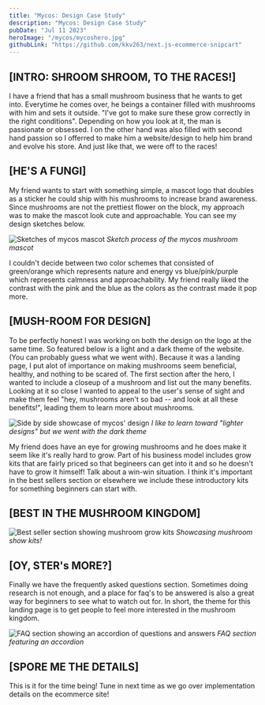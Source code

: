 ```yaml
---
title: "Mycos: Design Case Study"
description: "Mycos: Design Case Study"
pubDate: "Jul 11 2023"
heroImage: "/mycos/mycoshero.jpg"
githubLink: "https://github.com/kkv263/next.js-ecommerce-snipcart"
---
```


## [INTRO: SHROOM SHROOM, TO THE RACES!]
I have a friend that has a small mushroom business that he wants to get into. Everytime he comes over, he beings a container filled with mushrooms with him and sets it outside. "I've got to make sure these grow correctly in the right conditions". Depending on how you look at it, the man is passionate or obsessed. I on the other hand was also filled with second hand passion so I offerred to make him a website/design to help him brand and evolve his store. And just like that, we were off to the races!

## [HE'S A FUNGI]
My friend wants to start with something simple, a mascot logo that doubles as a sticker he could ship with his mushrooms to increase brand awareness. Since mushrooms are not the prettiest flower on the block, my approach was to make the mascot look cute and approachable. You can see my design sketches below.

![Sketches of mycos mascot](/mycos/mycosketch.jpg)
*Sketch process of the mycos mushroom mascot*


I couldn't decide between two color schemes that consisted of green/orange which represents nature and energy vs blue/pink/purple which represents calmness and approachability. My friend really liked the contrast with the pink and the blue as the colors as the contrast made it pop more. 

## [MUSH-ROOM FOR DESIGN]
To be perfectly honest I was working on both the design on the logo at the same time. So featured below is a light and a dark theme of the website. (You can probably guess what we went with). Because it was a landing page, I put alot of importance on making mushrooms seem beneficial, healthy, and nothing to be scared of. The first section after the hero, I wanted to include a closeup of a mushroom and list out the many benefits. Looking at it so close I wanted to appeal to the user's sense of sight and make them feel "hey, mushrooms aren't so bad -- and look at all these benefits!", leading them to learn more about mushrooms.

![Side by side showcase of mycos' design](/mycos/designmush.png)
*I like to learn toward "lighter designs" but we went with the dark theme*

My friend does have an eye for growing mushrooms and he does make it seem like it's really hard to grow. Part of his business model includes grow kits that are fairly priced so that begineers can get into it and so he doesn't have to grow it himself! Talk about a win-win situation. I think it's important in the best sellers section or elsewhere we include these introductory kits for something beginners can start with.

## [BEST IN THE MUSHROOM KINGDOM]

![Best seller section showing mushroom grow kits](/mycos/bestseller.png)
*Showcasing mushroom show kits!*

## [OY, STER's MORE?]
Finally we have the frequently asked questions section. Sometimes doing research is not enough, and a place for faq's to be answered is also a great way for beginners to see what to watch out for. In short, the theme for this landing page is to get people to feel more interested in the mushroom kingdom.

![FAQ section showing an accordion of questions and answers](/mycos/faq.png)
*FAQ section featuring an accordion*

## [SPORE ME THE DETAILS]
This is it for the time being! Tune in next time as we go over implementation details on the ecommerce site!